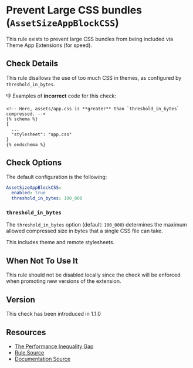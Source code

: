 # Prevent Large CSS bundles (`AssetSizeAppBlockCSS`)

This rule exists to prevent large CSS bundles from being included via Theme App Extensions (for speed).

## Check Details

This rule disallows the use of too much CSS in themes, as configured by `threshold_in_bytes`.

:-1: Examples of **incorrect** code for this check:
```liquid
<!-- Here, assets/app.css is **greater** than `threshold_in_bytes` compressed. -->
{% schema %}
{
  ...
  "stylesheet": "app.css"
}
{% endschema %}
```

## Check Options

The default configuration is the following:

```yaml
AssetSizeAppBlockCSS:
  enabled: true
  threshold_in_bytes: 100_000
```

### `threshold_in_bytes`

The `threshold_in_bytes` option (default: `100_000`) determines the maximum allowed compressed size in bytes that a single CSS file can take.

This includes theme and remote stylesheets.

## When Not To Use It

This rule should not be disabled locally since the check will be enforced when
promoting new versions of the extension.

## Version

This check has been introduced in 1.1.0

## Resources

- [The Performance Inequality Gap](https://infrequently.org/2021/03/the-performance-inequality-gap/)
- [Rule Source][codesource]
- [Documentation Source][docsource]

[codesource]: /lib/theme_check/checks/asset_size_app_block_css.rb
[docsource]: /docs/checks/asset_size_app_block_css.md

